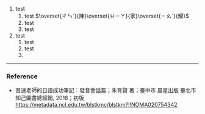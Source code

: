 
1. test
    1. test $\overset{ㄔㄣˊ}{陳}\overset{ㄐㄧㄚ}{家}\overset{ㄧㄠˋ}{耀}$
    2. test
    3. test
2. test
    1. test
    2. test
    3.  

----

### Reference
- 音速老師的日語成功筆記：發音會話篇；朱育賢 著；臺中市 晨星出版 臺北市 知己圖書總經銷, 2018；初版  
  <https://metadata.ncl.edu.tw/blstkmc/blstkm?!!NOMA020754342>

